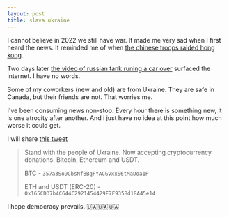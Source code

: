 ```yaml
---
layout: post
title: slava ukraine
---
```


I cannot believe in 2022 we still have war. It made me very sad when I first heard the news. It reminded me of when [the chinese troops raided hong kong](https://www.news.com.au/world/shocking-footage-of-hong-kong-police-attacking-locals-inside-subway-station/video/00b07d7abe389ee631c5abf5fd377b4d). 

Two days later [the video of russian tank runing a car over](https://twitter.com/Balshone/status/1497178406617759745) surfaced the internet.  I have no words. 

Some of my coworkers (new and old) are from Ukraine. They are safe in Canada, but their friends are not. That worries me. 

I've been consuming news non-stop. Every hour there is something new, it is one atrocity after another. And i just have no idea at this point how much worse it could get.

I will share [this tweet](https://twitter.com/Ukraine/status/1497594592438497282)

> Stand with the people of Ukraine. Now accepting cryptocurrency donations. Bitcoin, Ethereum and USDT.
>
> BTC - `357a3So9CbsNfBBgFYACGvxxS6tMaDoa1P`
>
> ETH and USDT (ERC-20) - `0x165CD37b4C644C2921454429E7F9358d18A45e14`

I hope democracy prevails. 🇺🇦🇺🇦🇺🇦